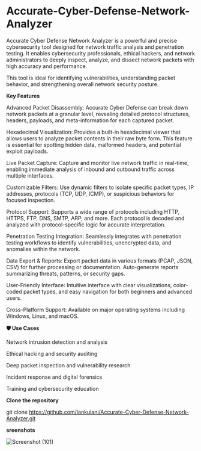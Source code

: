 # Accurate-Cyber-Defense-Network-Analyzer
Accurate Cyber Defense Network Analyzer is a powerful and precise cybersecurity tool designed for network traffic analysis and penetration testing. 
It enables cybersecurity professionals, ethical hackers, and network administrators to deeply inspect, analyze, and dissect network packets with high accuracy and performance. 

This tool is ideal for identifying vulnerabilities, understanding packet behavior, and strengthening overall network security posture.

**Key Features**

Advanced Packet Disassembly: Accurate Cyber Defense can break down network packets at a granular level, revealing detailed protocol structures, headers, payloads, and meta-information for each captured packet.

Hexadecimal Visualization: Provides a built-in hexadecimal viewer that allows users to analyze packet contents in their raw byte form. This feature is essential for spotting hidden data, malformed headers, and potential exploit payloads.

Live Packet Capture: Capture and monitor live network traffic in real-time, enabling immediate analysis of inbound and outbound traffic across multiple interfaces.

Customizable Filters: Use dynamic filters to isolate specific packet types, IP addresses, protocols (TCP, UDP, ICMP), or suspicious behaviors for focused inspection.

Protocol Support: Supports a wide range of protocols including HTTP, HTTPS, FTP, DNS, SMTP, ARP, and more. Each protocol is decoded and analyzed with protocol-specific logic for accurate interpretation.

Penetration Testing Integration: Seamlessly integrates with penetration testing workflows to identify vulnerabilities, unencrypted data, and anomalies within the network.

Data Export & Reports: Export packet data in various formats (PCAP, JSON, CSV) for further processing or documentation. Auto-generate reports summarizing threats, patterns, or security gaps.

User-Friendly Interface: Intuitive interface with clear visualizations, color-coded packet types, and easy navigation for both beginners and advanced users.

Cross-Platform Support: Available on major operating systems including Windows, Linux, and macOS.


**🛡️ Use Cases**

Network intrusion detection and analysis

Ethical hacking and security auditing

Deep packet inspection and vulnerability research

Incident response and digital forensics


Training and cybersecurity education

**Clone the repository**

git clone https://github.com/Iankulani/Accurate-Cyber-Defense-Network-Analyzer.git

**sreenshots**

![Screenshot (101)](https://github.com/user-attachments/assets/d451b85c-e859-4ebf-b91a-4d6c0138b219)





